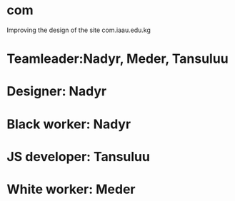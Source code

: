 # com
Improving the design of the site com.iaau.edu.kg
# Teamleader:Nadyr, Meder, Tansuluu 
# Designer: Nadyr
# Black worker: Nadyr
# JS developer: Tansuluu
# White worker: Meder
